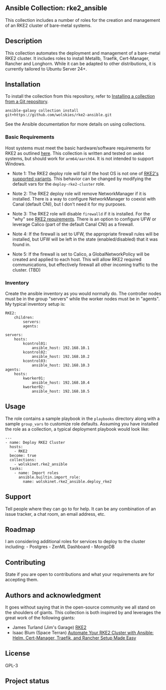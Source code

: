 ## Ansible Collection: rke2_ansible

This collection includes a number of roles for the creation and management of an RKE2 cluster of bare-metal systems.

## Description

This collection automates the deployment and management of a bare-metal RKE2 cluster.  It includes roles to install Metallb, Traefik, Cert-Manager, Rancher and Longhorn.  While it can be adapted to other distributions, it is currently tailored to Ubuntu Server 24+.

## Installation

To install the collection from this repository, refer to [Installing a collection from a Git repository](https://docs.ansible.com/ansible/latest/collections_guide/collections_installing.html).  

```
ansible-galaxy collection install git+https://github.com/wolskies/rke2-ansible.git
```

See the Ansible documentation for more details on using collections.

### Basic Requirements

Host systems must meet the basic hardware/software requirements for RKE2 as outlined [here](https://docs.rke2.io/install/requirements).  This collection is written and tested on `amd64` systems, but should work for `arm64/aarch64`.  It is not intended to support Windows.

* Note 1:  The RKE2 deploy role will fail if the host OS is not one of [RKE2's supported variants](https://www.suse.com/suse-rke2/support-matrix/all-supported-versions/rke2-v1-33/).  This behavior can be changed by modifying the default vars for the `deploy-rke2-cluster` role.

* Note 2: The RKE2 deploy role will remove NetworkManager if it is installed.  There is a way to configure NetworkManager to coexist with Canal (default CNI), but I don't need it for my purposes.

* Note 3: The RKE2 role will disable `firewalld` if it is installed.  For the "why" see [RKE2 requirements](https://docs.rke2.io/install/requirements).  There is an option to configure UFW or leverage Calico (part of the default Canal CNI) as a firewall.  

* Note 4: If the firewall is set to UFW, the appropriate firewall rules will be installed, but UFW will be left in the state (enabled/disabled) that it was found in.

* Note 5: If the firewall is set to Calico, a GlobalNetworkPolicy will be created and applied to each host.  This will allow RKE2 required communications, but effectively firewall all other incoming traffic to the cluster. (TBD)

### Inventory

Create the ansible inventory as you would normally do.  The controller nodes must be in the group "servers" while the worker nodes must be in "agents".  My typical inventory setup is:
```
RKE2:
    children:
        servers:
        agents:

servers:
    hosts:
        kcontrol01: 
            ansible_host: 192.168.10.1
        kcontrol02:
            ansible_host: 192.168.10.2
        kcontrol03:
            ansible_host: 192.168.10.3
agents:
    hosts:
        kworker01:
            ansible_host: 192.168.10.4
        kworker02:
            ansible_host: 192.168.10.5
```

## Usage

The role contains a sample playbook in the `playbooks` directory along with a sample `group_vars` to customize role defaults.  Assuming you have installed the role as a collection, a typical deployment playbook would look like:
```
---
- name: Deploy RKE2 Cluster
  hosts:
    - RKE2
  become: true
  collections:
    - wolskinet.rke2_ansible
  tasks:
    - name: Import roles
      ansible.builtin.import_role:
        name: wolskinet.rke2_ansible.deploy_rke2
```

## Support
Tell people where they can go to for help. It can be any combination of an issue tracker, a chat room, an email address, etc.

## Roadmap

I am considering additional roles for services to deploy to the cluster including:
    - Postgres
    - ZenML Dashboard
    - MongoDB

## Contributing
State if you are open to contributions and what your requirements are for accepting them.

## Authors and acknowledgment
It goes without saying that in the open-source community we all stand on the shoulders of giants.  This collection is both inspired by and leverages the great work of the following giants:
- James Turland (Jim's Garage) [RKE2](https://github.com/JamesTurland/JimsGarage/tree/main/Ansible/Playbooks/RKE2)
- Isaac Blum (Space Terran) [Automate Your RKE2 Cluster with Ansible: Helm, Cert-Manager, Traefik, and Rancher Setup Made Easy](https://github.com/SpaceTerran/ansible-rancher-traefik-ssl)

## License
GPL-3

## Project status


